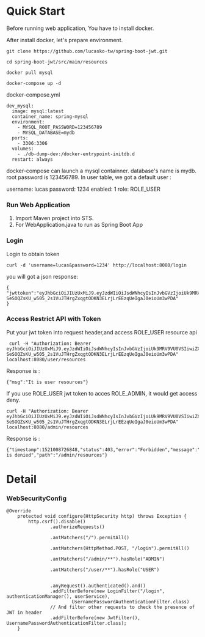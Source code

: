  Quick Start
===============================

Before running web application, You have to install docker.

After install docker, let's prepare environment.

```
git clone https://github.com/lucasko-tw/spring-boot-jwt.git

cd spring-boot-jwt/src/main/resources

docker pull mysql

docker-compose up -d
```


docker-compose.yml

```YML
dev_mysql:
  image: mysql:latest
  container_name: spring-mysql
  environment:
    - MYSQL_ROOT_PASSWORD=123456789
    - MYSQL_DATABASE=mydb
  ports:
    - 3306:3306
  volumes:
    - ./db-dump-dev:/docker-entrypoint-initdb.d
  restart: always
```


docker-compose can launch a mysql containner. database's name is mydb. root password is 123456789. In user table, we got a default user :

username: lucas
password: 1234
enabled: 1
role: ROLE_USER


### Run Web Application

1. Import Maven project into STS.
2. For WebApplication.java to run as Spring Boot App


### Login 
Login to obtain token

```
curl -d 'username=lucas&password=1234' http://localhost:8080/login

```

you will got a json response:

```
{
"jwttoken":"eyJhbGciOiJIUzUxMiJ9.eyJzdWIiOiJsdWNhcyIsInJvbGVzIjoiUk9MRV9VU0VSIiwiZXhwIjoxNTIxODcyNDc4fQ.TGKxznoTQTEjTY82ilq9hF7-SeSOQZsKU_w505_2s1VuJTHrgZxqgtODKN3ELrjLrEEzqUeIgaJ0eioUm3wPDA"
}
```

### Access Restrict API with Token 
Put your jwt token into request header,and access ROLE_USER resource api 

```
 curl -H "Authorization: Bearer eyJhbGciOiJIUzUxMiJ9.eyJzdWIiOiJsdWNhcyIsInJvbGVzIjoiUk9MRV9VU0VSIiwiZXhwIjoxNTIxODcyNDc4fQ.TGKxznoTQTEjTY82ilq9hF7-SeSOQZsKU_w505_2s1VuJTHrgZxqgtODKN3ELrjLrEEzqUeIgaJ0eioUm3wPDA" localhost:8080/user/resources
```

Response is :

```
{"msg":"It is user resources"}
```

If you use ROLE_USER jwt token to acces ROLE_ADMIN, it would get access deny.
```
curl -H "Authorization: Bearer eyJhbGciOiJIUzUxMiJ9.eyJzdWIiOiJsdWNhcyIsInJvbGVzIjoiUk9MRV9VU0VSIiwiZXhwIjoxNTIxODcyNDc4fQ.TGKxznoTQTEjTY82ilq9hF7-SeSOQZsKU_w505_2s1VuJTHrgZxqgtODKN3ELrjLrEEzqUeIgaJ0eioUm3wPDA" localhost:8080/admin/resources
```


Response is :

```
{"timestamp":1521008726848,"status":403,"error":"Forbidden","message":"Access is denied","path":"/admin/resources"}
```





Detail
=====================

### WebSecurityConfig

```
@Override
	protected void configure(HttpSecurity http) throws Exception {
		http.csrf().disable()
				.authorizeRequests()
				
				.antMatchers("/").permitAll()

				.antMatchers(HttpMethod.POST, "/login").permitAll()
				
				.antMatchers("/admin/**").hasRole("ADMIN")

				.antMatchers("/user/**").hasRole("USER")
				

				.anyRequest().authenticated().and()
				.addFilterBefore(new LoginFilter("/login", authenticationManager(), userService),
						UsernamePasswordAuthenticationFilter.class)
				// And filter other requests to check the presence of JWT in header
				.addFilterBefore(new JwtFilter(), UsernamePasswordAuthenticationFilter.class);
	}


```
